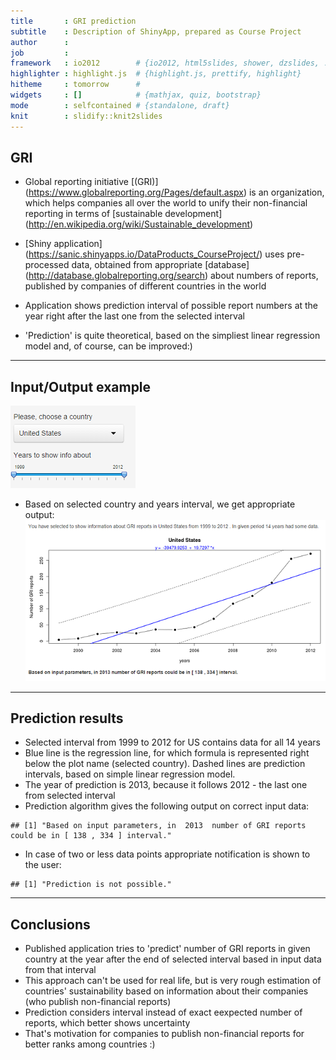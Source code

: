 ```yaml
---
title       : GRI prediction
subtitle    : Description of ShinyApp, prepared as Course Project
author      : 
job         : 
framework   : io2012        # {io2012, html5slides, shower, dzslides, ...}
highlighter : highlight.js  # {highlight.js, prettify, highlight}
hitheme     : tomorrow      # 
widgets     : []            # {mathjax, quiz, bootstrap}
mode        : selfcontained # {standalone, draft}
knit        : slidify::knit2slides
---
```


## GRI
- Global reporting initiative [(GRI)] (https://www.globalreporting.org/Pages/default.aspx) is an organization, which helps companies all over the world to unify their non-financial reporting in terms of [sustainable development] (http://en.wikipedia.org/wiki/Sustainable_development)

- [Shiny application] (https://sanic.shinyapps.io/DataProducts_CourseProject/) 
uses pre-processed data, obtained from appropriate 
[database] (http://database.globalreporting.org/search)
about numbers of reports, published by companies of different countries in the world

- Application shows prediction interval of possible report numbers at the year right 
after the last one from the selected interval

- 'Prediction' is quite theoretical, based on the simpliest linear regression model and, of course, can be improved:) 

---
## Input/Output example
![controllers](assets/img/controllers.png)
* Based on selected country and years interval, we get appropriate output:
![output](assets/img/output.png)


---
## Prediction results
- Selected interval from 1999 to 2012 for US contains data for all 14 years
- Blue line is the regression line, for which formula is represented right below the plot name (selected country). Dashed lines are prediction intervals, based on simple linear regression model.
- The year of prediction is 2013, because it follows 2012 - the last one from selected interval
- Prediction algorithm gives the following output on correct input data:

```
## [1] "Based on input parameters, in  2013  number of GRI reports could be in [ 138 , 334 ] interval."
```
- In case of two or less data points appropriate notification is shown to the user:

```
## [1] "Prediction is not possible."
```

--- 
## Conclusions

- Published application tries to 'predict' number of GRI reports in given country at the year after the end of selected interval based in input data from that interval
- This approach can't be used for real life, but is very rough estimation of countries' sustainability based on information about their companies (who publish non-financial reports)
- Prediction considers interval instead of exact eexpected number of reports, which better shows uncertainty
- That's motivation for companies to publish non-financial reports for better ranks among countries :)
